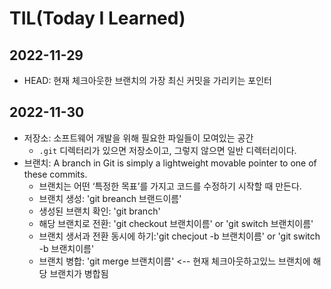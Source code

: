 #  TIL(Today I Learned)

## 2022-11-29
- HEAD: 현재 체크아웃한 브랜치의 가장 최신 커밋을 가리키는 포인터

## 2022-11-30
- 저장소: 소프트웨어 개발을 위해 필요한 파일들이 모여있는 공간
  - `.git` 디렉터리가 있으면 저장소이고, 그렇지 않으면 일반 디렉터리이다.
- 브랜치: A branch in Git is simply a lightweight movable pointer to one of these commits.
  - 브랜치는 어떤 ‘특정한 목표’를 가지고 코드를 수정하기 시작할 때 만든다.
  - 브랜치 생성: 'git breanch 브랜드이름'
  - 생성된 브랜치 확인: 'git branch'
  - 해당 브랜치로 전환: 'git checkout 브랜치이름' or 'git switch 브랜치이름'
  - 브랜치 생서과 전환 동시에 하기:'git checjout -b 브랜치이름' or 'git switch -b 브랜치이름'
  - 브랜치 병합: 'git merge 브랜치이름' <-- 현재 체크아웃하고있느 브랜치에 해당 브랜치가 병합됨